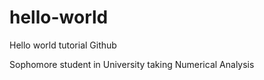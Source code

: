 # hello-world
Hello world tutorial Github

Sophomore student in University taking Numerical Analysis 
